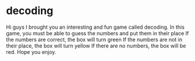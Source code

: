 # decoding

Hi guys
I brought you an interesting and fun game called decoding.
In this game, you must be able to guess the numbers and put them in their place
If the numbers are correct, the box will turn green
If the numbers are not in their place, the box will turn yellow
If there are no numbers, the box will be red.
Hope you enjoy.
